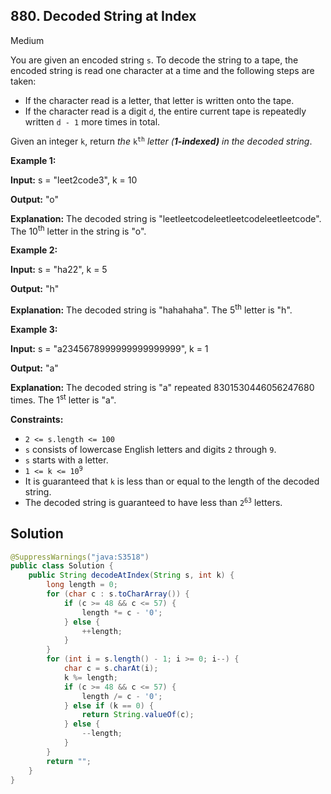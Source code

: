 ## 880\. Decoded String at Index

Medium

You are given an encoded string `s`. To decode the string to a tape, the encoded string is read one character at a time and the following steps are taken:

*   If the character read is a letter, that letter is written onto the tape.
*   If the character read is a digit `d`, the entire current tape is repeatedly written `d - 1` more times in total.

Given an integer `k`, return _the_ <code>k<sup>th</sup></code> _letter (**1-indexed)** in the decoded string_.

**Example 1:**

**Input:** s = "leet2code3", k = 10

**Output:** "o"

**Explanation:** The decoded string is "leetleetcodeleetleetcodeleetleetcode". The 10<sup>th</sup> letter in the string is "o".

**Example 2:**

**Input:** s = "ha22", k = 5

**Output:** "h"

**Explanation:** The decoded string is "hahahaha". The 5<sup>th</sup> letter is "h".

**Example 3:**

**Input:** s = "a2345678999999999999999", k = 1

**Output:** "a"

**Explanation:** The decoded string is "a" repeated 8301530446056247680 times. The 1<sup>st</sup> letter is "a".

**Constraints:**

*   `2 <= s.length <= 100`
*   `s` consists of lowercase English letters and digits `2` through `9`.
*   `s` starts with a letter.
*   <code>1 <= k <= 10<sup>9</sup></code>
*   It is guaranteed that `k` is less than or equal to the length of the decoded string.
*   The decoded string is guaranteed to have less than <code>2<sup>63</sup></code> letters.

## Solution

```java
@SuppressWarnings("java:S3518")
public class Solution {
    public String decodeAtIndex(String s, int k) {
        long length = 0;
        for (char c : s.toCharArray()) {
            if (c >= 48 && c <= 57) {
                length *= c - '0';
            } else {
                ++length;
            }
        }
        for (int i = s.length() - 1; i >= 0; i--) {
            char c = s.charAt(i);
            k %= length;
            if (c >= 48 && c <= 57) {
                length /= c - '0';
            } else if (k == 0) {
                return String.valueOf(c);
            } else {
                --length;
            }
        }
        return "";
    }
}
```